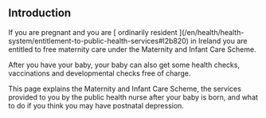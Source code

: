##  Introduction

If you are pregnant and you are [ ordinarily resident ](/en/health/health-
system/entitlement-to-public-health-services#l2b820) in Ireland you are
entitled to free maternity care under the Maternity and Infant Care Scheme.

After you have your baby, your baby can also get some health checks,
vaccinations and developmental checks free of charge.

This page explains the Maternity and Infant Care Scheme, the services provided
to you by the public health nurse after your baby is born, and what to do if
you think you may have postnatal depression.
